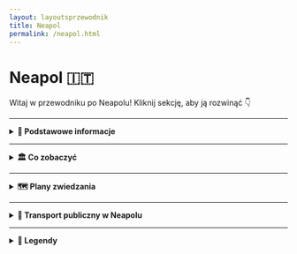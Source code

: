 ```yaml
---
layout: layoutsprzewodnik
title: Neapol
permalink: /neapol.html
---
```


# Neapol 🇮🇹

Witaj w przewodniku po Neapolu! Kliknij sekcję, aby ją rozwinąć 👇

---

<details>
  <summary><strong>📌 Podstawowe informacje</strong></summary>
  
  <h3>🌋 Neapol – miasto chaosu, pizzy i boskiej lewicy</h3>
  <p>
    Neapol to nie jest zwykłe miasto – to doświadczenie. Tutaj powietrze pachnie kawą, uliczni sprzedawcy krzyczą głośniej niż Twój budzik, a na każdym kroku grozi Ci zakochanie… w widoku, w jedzeniu, w tempie życia. To miasto, które żyje intensywnie, głośno i bez filtra – jak film w wersji reżyserskiej. A w tle? Król Wezuwiusz – dumny, groźny, trochę jak włoska mama.
  </p>
  <p>
    Neapol to nie tylko pizza (choć... głównie pizza). To tętniące serce południa Włoch, miasto kontrastów i niespodzianek. Od podziemnych tuneli po pałace, od malowniczych zatoczek po surowe dzielnice z duszą. Tu możesz zgubić się w labiryncie wąskich uliczek i odnaleźć siebie – lub przynajmniej najlepsze espresso w życiu.
  </p>



  <h3>⚽ Maradona – bóg z Argentyny i święty z Neapolu</h3>
  <p>
    Dla Neapolitańczyków Diego Armando Maradona to nie tylko piłkarz. To legenda, cudotwórca i patron uliczny w jednym. Gdy w 1984 roku trafił do SSC Napoli, zmienił historię klubu i całego miasta. Dzięki niemu Neapol po raz pierwszy zdobył mistrzostwo Włoch – i to dwukrotnie. W zamian dostał… bezgraniczną miłość. 
  </p>
  <p>
    Jego wizerunek zobaczysz wszędzie: na murach, w barach, na koszulkach i... w sanktuariach zrobionych ze zdjęć i świeczek. Chcesz poczuć klimat? Odwiedź słynny mural Maradony przy Via Emanuele de Deo – albo wybierz się na stadion, który dziś nosi jego imię: <strong>Stadio Diego Armando Maradona</strong>. W Neapolu nikt nie mówi „był genialny”. Tu się mówi: „On był naszym zbawicielem z numerem 10”.
  </p>



  <h3>✈️ Jak się dostać do Neapolu?</h3>
  <p>
    Dotrzeć do Neapolu to bułka z mozzarellą! Miasto jest dobrze skomunikowane, a opcji masz tyle, co rodzajów pizzy. Oto najpopularniejsze sposoby:
  </p>
  <ul>
    <li><strong>Samolotem:</strong> Na Neapol latają bezpośrednie loty z wielu miast Europy – także z Polski (Warszawa, Kraków, Katowice, Wrocław, Gdańsk). Lot trwa ok. 2,5 godziny, czyli mniej więcej tyle, co zrobienie porządnej lasagni.</li>
    <li><strong>Pociągiem z Rzymu:</strong> Superszybki pociąg <em>Frecciarossa</em> lub <em>Italo</em> pokonuje trasę z Rzymu do Neapolu w ok. 1 godzinę i 10 minut. Szybko, wygodnie, z widokiem – i z działającą klimatyzacją (zazwyczaj).</li>
  </ul>


  <h3>🛬 Lotnisko Neapol-Capodichino (NAP)</h3>
  <p>
    Neapol ma jedno główne lotnisko – <strong>Aeroporto Internazionale di Napoli-Capodichino (NAP)</strong>, położone zaledwie 7 km od centrum miasta. To jedno z najbardziej kompaktowych lotnisk we Włoszech – czyli: wylądujesz, wyjdziesz i po 20 minutach możesz już jeść pizzę na Piazza del Plebiscito.
  </p>
  <p>
    <strong>Dojazd z lotniska:</strong>
  </p>
  <ul>
    <li><strong>Alibus</strong> – oficjalny shuttle bus do centrum i na dworzec Napoli Centrale. Koszt ok. 5€, czas przejazdu: 20–30 minut.</li>
    <li><strong>Taksówka</strong> – oficjalna taryfa: ok. 18–23€ do centrum. Tylko upewnij się, że to oficjalna biała taksówka z logo.</li>
    <li><strong>Uber i Bolt</strong> – dostępne, ale ceny porównywalne do taksówek (czasem nawet wyższe w godzinach szczytu).</li>
  </ul>



  <h3>🚢 A może z morza?</h3>
  <p>
    Jeśli jesteś na Capri, Ischii czy Procidzie, możesz dopłynąć do Neapolu promem. Port Molo Beverello obsługuje mnóstwo połączeń dziennie – i gwarantuje najlepsze widoki na miasto (plus wiatr we włosach, jeśli siedzisz na pokładzie).
  </p>
</details>

---

<details>
  <summary><strong>🏛️ Co zobaczyć</strong></summary>
  
   <details> 
<summary><strong>🏰 Castel dell’Ovo – zamek z jajem</strong></summary>
 <p><strong>Współrzędne:</strong> <em>40.8309° N, 14.2471° E</em></p>
  <p>
    Na pierwszy rzut oka to zwykła forteca na skałce w zatoce. Ale nie daj się zwieść – <strong>Castel dell’Ovo</strong> ma więcej legend niż niejeden włoski wujek przy winie. Nazwa oznacza dosłownie „Zamek Jajeczny”, a wszystko zaczęło się od poety Wergiliusza, który – oprócz pisania klasyków – miał też hobby: magię. Podobno ukrył on w fundamentach zamku magiczne jajko, które chroniło budowlę (i cały Neapol) przed zagładą. Co się stanie, jeśli jajko pęknie? Wolimy nie sprawdzać. Ale może dlatego turyści chodzą tam na palcach.
  </p>

  <p>
    Sam zamek jest najstarszą warownią w Neapolu – jego początki sięgają czasów rzymskich. W średniowieczu służył jako forteca, rezydencja królewska, a nawet więzienie. Dziś to miejsce idealne na <strong>romantyczny spacer</strong>, lekcję historii lub sesję zdjęciową z Wezuwiuszem w tle. W środku znajdziesz tarasy widokowe, krużganki i wystawy sztuki, ale największą atrakcją jest <strong>widok z murów</strong> – panorama zatoki, wzgórz Posillipo i wybrzeża Amalfi sprawia, że nawet sceptyk wyciągnie aparat.
  </p>
<ul>
  <li><strong>Bilety:</strong> Wejście darmowe! Twój portfel właśnie ci podziękował.</li>
</ul>
</details>

<details>
  <summary><strong>🏛️ Narodowe Muzeum Archeologiczne – tam, gdzie Rzym i Pompeje się spotykają</strong></summary>
  <p><strong>Współrzędne:</strong> <em>40.8522° N, 14.2505° E</em></p>
  <p>
    Jeśli jesteś typem, który lubi starożytność bardziej niż współczesne seriale, to trafiłeś do raju. A jeśli nie – to też. Bo <strong>Narodowe Muzeum Archeologiczne w Neapolu</strong> to nie kolekcja zakurzonych waz i smutnych kamieni. To istny skarbiec epickich historii, zakazanych rzeźb i... mozaik, które mają więcej detali niż tapeta w modnym bistro.
  </p>

  <p>
    To tutaj spotykają się Pompeje, Herkulanum i antyczny Rzym – wszystko w jednym miejscu, pod dachem tak masywnym, że mógłby sam być eksponatem. Mówi się, że to jedno z najważniejszych muzeów archeologicznych świata. My mówimy: to jedno z najfajniejszych miejsc, gdzie można patrzeć na coś naprawdę starego, a mimo to się nie nudzić.
  </p>

  <p>
    W środku znajdziesz <strong>mozaiki z Pompejów</strong>, które pokazują sceny z życia codziennego… a także życia bardzo niecodziennego. Jest też słynny <strong>gabinet erotyczny</strong>, gdzie zobaczysz antyczne sceny miłosne tak śmiałe, że Instagram mógłby je ocenzurować. A wszystko to stworzone ponad 2000 lat temu. Antyczni Rzymianie wiedzieli, jak się bawić.
  </p>

  <p>
    Obok mozaik i rzeźb jest też ogromna kolekcja posągów, marmurowych głów i innych śladów po cywilizacji, która w wolnym czasie wymyślała akwedukty i igrzyska. Tylko w tym muzeum możesz jednego dnia spojrzeć w oczy Cezarowi, przybić (mentalną) piątkę Apollinowi i zastanowić się, czy rzeźba Fauna tańczy, czy ćwiczy pilates.
  </p>

  <p>
    To miejsce łączy wszystko, co najlepsze w Neapolu: chaos, piękno, historię i nutkę pikanterii. Idealne dla tych, którzy chcą zanurzyć się w przeszłości bez ryzyka utknięcia w czasie – bo jak się zmęczysz, to zawsze możesz uciec do pobliskiego baru na espresso. Takie muzeum to skarb. I nie trzeba kopać, by go znaleźć.
  </p>
<ul>
 
  <li><strong>Bilety:</strong> 15€ normalny.</li>

</ul>
</details>

<details>
<summary><strong>🌋 Wezuwiusz – zrób sobie zdjęcie z wulkanem</strong></summary>
  <p><strong>Współrzędne:</strong> <em>40.8214° N, 14.4265° E</em></p>

  <p>
    Wezuwiusz. Jedyny wulkan w kontynentalnej Europie, który nie tylko lubi dramaty, ale też pisał własną historię krwią i popiołem. Tak, to ten sam, który w 79 roku n.e. zrobił z Pompejów i Herkulanum najbardziej znane ruiny świata. Dziś śpi. Ale jak to z Wezuwiuszem – nigdy nie wiadomo, czy to tylko drzemka, czy przerwa między odcinkami.
  </p>

  <p>
    Spacer na szczyt Wezuwiusza to jak wejście na dach piekła – ale z przepięknym widokiem. Droga nie jest trudna, ale jak to bywa z wulkanami – trochę piachu, trochę kamieni i dużo zadyszki. Po drodze może się zdarzyć: mgła, wiatr, widoki jak z innej planety i pytanie „kto mnie tu w ogóle wyciągnął?”. Ale warto!
  </p>

  <p>
    Na górze czeka krater. Ogromny, surowy, trochę jak uśpiony potwór. Z jednej strony widać jego cichy gniew, z drugiej – Zatokę Neapolitańską aż po Capri. Widok? Epicki. I tak, absolutnie instagramowalny. Tylko trzymaj czapkę – bo wiatr potrafi być bardziej dramatyczny niż sam Wezuwiusz.
  </p>

  <p>
    Legenda głosi, że kto spojrzy w krater, ten... wróci tu ponownie. Ale może to tylko marketing Parku Narodowego. Tak czy inaczej – jeśli chcesz połączyć górską przygodę z dreszczykiem historii i widokami jak z filmu fantasy, to Wezuwiusz to twój człowiek. A właściwie – twoja góra.
  </p>
<ul>
  <li><strong>Jak dojechać:</strong> Pociąg Circumvesuviana do Ercolano Scavi, potem bus Navetta Vesuvio lub pieszo (dla odważnych i spoconych).</li>
  <li><strong>Bilety:</strong> 10€ + opcjonalny transport ~10€ – najlepiej rezerwować online.</li>
  
</ul>
</details>

<details>
<summary><strong>🏛️ Pompeje – zatrzymane w czasie</strong></summary>
 <p><strong>Współrzędne:</strong> <em>40.7498° N, 14.4861° E</em></p>


  <p>
    Witaj w Pompejach – miejscu, gdzie czas się zatrzymał, a popiół zrobił z miasta archeologiczne Hollywood. W 79 roku n.e. Wezuwiusz miał gorszy dzień i postanowił dać upust emocjom. Efekt? Miasto pokryte warstwą lawy, popiołu i historii na tysiąclecia. Dziś to nie muzeum – to żywa scena życia sprzed dwóch tysięcy lat. Bez efektów specjalnych.
  </p>

  <p>
    Spacerując po Pompejach, masz wrażenie, że zaraz zza rogu wyjdzie handlarz oliwą albo rzymska matrona z listą zakupów. Ulice z oryginalnym brukiem, termy, amfiteatr, graffiti na murach (tak, starożytni też lubili bazgrać) – wszystko autentyczne, wszystko zamrożone w czasie. Nawet piekarnie mają piece, w których jeszcze czuć... historię. Albo przypaloną focaccię.
  </p>

  <p>
    Największe wrażenie robią odlewy ciał mieszkańców – ludzie zaskoczeni tragedią w pół ruchu. To poruszające i niesamowite świadectwo tego, jak kruche jest życie i jak trwałe bywa popiołowe selfie z I wieku.
  </p>

  <p>
    Całość zajmuje naprawdę duży teren – ponad 60 hektarów ruin. Więc przygotuj się na długi spacer, solidne buty i sporą dawkę zdziwienia. Bo Pompeje to nie tylko starożytność – to emocje, dramat, codzienność sprzed wieków i dowód, że nawet w czasach bez Wi-Fi ludzie wiedzieli, jak żyć (i plotkować).
  </p>

  <p>
    Jeśli kochasz historię, architekturę, zagadki i nutkę starożytnej sensacji – Pompeje są obowiązkowym przystankiem. Tylko pamiętaj: nie próbuj „przytulić” niczego z ruin. Rzymianie byli surowi, ale współczesna policja archeologiczna bywa jeszcze bardziej bezlitosna.
  </p>

<ul>
  <li><strong>Jak dojechać:</strong> Circumvesuviana z Neapolu – stacja Pompei Scavi.</li>
  <li><strong>Bilety:</strong> 18€ normalny, są też karnety np. z Herkulanum.</li>
 
</ul>
</details>

<details>
<summary><strong>⛪ Katedra św. Januarego – święty z supermocą</strong></summary>
   <p><strong>Współrzędne:</strong> <em>40.8529° N, 14.2595° E</em></p>
 <p>
    Jeśli Neapol ma serce, to bije ono właśnie tutaj – w Katedrze św. Januarego. Ten gotycko-barokowy cud architektury jest nie tylko największym kościołem w mieście, ale i najważniejszym duchowym centrum Neapolitańczyków. A to wszystko za sprawą jednego gościa… który zmarł w III wieku. Tak, mowa o św. Januariuszu, lokalnym celebrycie od cudów z krwią.
  </p>

  <p>
    Wewnątrz katedry czeka Cię prawdziwy pokaz przepychu: złote sklepienia, marmurowe kolumny, freski, kaplice i ołtarze, których jest więcej niż Twoich zakładek w przeglądarce. Ale najważniejsza jest **Kaplica Skarbca św. Januarego**, gdzie przechowywane są jego relikwie – w tym najsłynniejsza ampułka z zakrzepłą krwią. Trzy razy do roku odbywa się tu ceremonia „cudu krwi” – jeśli się rozpuści, to znak, że Neapol będzie miał dobry rok. Jeśli nie… cóż, lepiej nie pytać.
  </p>

  <p>
    Co ciekawe, mieszkańcy traktują św. Januarego trochę jak osobistego ochroniarza miasta. Powód? Podobno to właśnie on powstrzymał wybuch Wezuwiusza i uratował miasto od różnych katastrof. Nieźle jak na gościa, który spoczywa tu już od 1700 lat.
  </p>
<ul>

  <li><strong>Bilety:</strong> Za darmo, ale datki mile widziane (nawet eurocent działa jak święty).</li>
 
</ul>
</details>

<details>
<summary><strong>🕳️ Galleria Borbonica – podziemna ucieczka</strong></summary>
    <p><strong>Współrzędne:</strong> <em>40.8373° N, 14.2486° E</em></p>
 <p>
    Neapol ma swoje sekrety – dosłownie pod nogami. A jednym z najbardziej fascynujących jest <strong>Galleria Borbonica</strong>, czyli sieć podziemnych tuneli, korytarzy i zakamarków, które kryją więcej historii niż niejedna książka do liceum. Jeśli myślałeś, że Neapol kończy się na pizzy i Wezuwiuszu – czas zejść poziom (albo dwa) niżej.
  </p>

  <p>
    Galeria została wykuta w połowie XIX wieku na rozkaz króla Ferdynanda II Burbona. Plan był prosty: mieć tajne przejście z pałacu królewskiego, żeby w razie „awarii politycznej” czmychnąć z godnością (czyli szybko i bez świadków). Pomysł królewski, wykonanie – inżynieryjne cudo!
  </p>

  <p>
    Później tunel służył jako schronienie podczas II wojny światowej, magazyn, parking, a teraz... muzeum, które pokazuje, jak wiele warstw ma Neapol – i nie mówimy tu tylko o lasagne. Zobaczysz tu m.in. wojenne graffiti, stare samochody porzucone w latach 60. i przedmioty, które opowiadają historie ludzi, którzy tu przetrwali bombardowania.
  </p>

  <p>
    Zwiedzanie Galerii to nie zwykły spacer – to przygoda z latarką, kaskiem i ciarkami na plecach. Możesz wybrać wersję klasyczną albo bardziej ekstremalną, z przejściem przez wąskie kanały i wodne przejścia. Tylko dla odważnych (i nie dla klaustrofobów)!
  </p>
<ul>
  
  <li><strong>Bilety:</strong> 10–15€, zależnie od trasy. Warto zarezerwować z wyprzedzeniem.</li>

</ul>
</details>

<details>
<summary><strong>🧱 Castel Nuovo (Maschio Angioino) – zamek, który widział wszystko</strong></summary>
    <p><strong>Współrzędne:</strong> <em>40.8381° N, 14.2542° E</em></p>
  <p>
    Pierwsze rozczarowanie: <strong>Castel Nuovo</strong>, czyli „Nowy Zamek”, wcale nie jest taki nowy. Został zbudowany w... XIII wieku. Ale hej, w Neapolu czas płynie inaczej – więc może mają rację. Dla nas to średniowiecze, dla nich: "świeżynka".
  </p>

  <p>
    Zamek jest monumentalny, surowy i jakby mówił: „Nie zadzieraj ze mną, jestem z kamienia i historii.” Zbudowany przez Karola I Andegaweńskiego, służył jako pałac królewski, forteca i scena dla różnych intryg, buntów i – oczywiście – duchów. Bo co to za zamek bez duchów?
  </p>

  <p>
    Wejście zdobi <strong>łuk triumfalny</strong> z XV wieku, który wygląda jakby był wklejony między dwie wieże przez architekta z fantazją. W środku czekają Cię sale z freskami, kaplica Palatynów i muzeum, w którym możesz podziwiać sztukę – lub po prostu schronić się przed upałem.
  </p>

  <p>
    Castel Nuovo to nie tylko zabytek – to również punkt orientacyjny. Stoi dumnie przy porcie, więc jeśli zgubisz się w Neapolu (co jest całkiem możliwe), znajdź zamek – i znajdziesz drogę.
  </p>
<ul>
  
  <li><strong>Bilety:</strong> 6€, niedziele często za darmo (jeśli trafisz, jesteś szczęściarzem).</li>

</ul>
</details>

<details>
<summary><strong>🛥️ Lungomare Caracciolo – bulwar do bujania się</strong></summary>
    <p><strong>Współrzędne:</strong> <em>40.8296° N, 14.2396° E</em></p>
<p>
Lungomare to neapolitańska wersja promenady – z widokiem na morze, Wezuwiusza, Castel dell’Ovo i lody co 20 metrów. Spacerując tutaj, poczujesz się jak w reklamie perfum: elegancki, romantyczny, z wiatrem we włosach. Najlepsze miejsce na zachód słońca albo leniwe włoskie "dolce far niente".
</p>
<ul>
  <li><strong>Jak dojechać:</strong> Spacer z centrum lub autobus z Piazza Municipio – linie 140 i C24.</li>
</ul>
</details>

<details>
<summary><strong>🛒 Spaccanapoli – serce i brzuch Neapolu</strong></summary>
   <p><strong>Współrzędne:</strong> <em>40.8493° N, 14.2585° E</em></p>
<p>
Jedna z najbardziej charakterystycznych ulic Neapolu – wąska, tłoczna, głośna i cudownie żywa. Spaccanapoli dosłownie "rozłupuje" miasto na pół. Tu życie toczy się na ulicy: piekarnie pachnące sfogliatellą, starsze panie narzekające na pogodę, a skuterzyści przeciskający się z prędkością światła. Idealne miejsce na pizzę z pieca i obserwację ludzi.
</p>

</details>

<details>
    <summary><strong>🕵️ Sekretne miejsca Neapolu</strong></summary>
  

   <h3>⚽ Mural Maradony w Quartieri Spagnoli – Sanktuarium futbolu</h3>
<p><em>Współrzędne: 40.8437° N, 14.2478° E</em></p>

    <p>To nie jest zwykły mural – to ołtarz. W dzielnicy Quartieri Spagnoli, na jednej ze ścian przy Via Emanuele De Deo, znajduje się ogromny portret Diego Maradony, który dla wielu mieszkańców Neapolu jest świętym... dosłownie. Pod muralem palą się znicze, wiszą proporczyki, koszulki, zdjęcia i modlitwy.</p>
    
<p>Miejsce działa na emocje: nawet jeśli nie jesteś fanem piłki, poczujesz energię i szacunek, jakim darzony jest tu boski Diego. To miejsce kultu, wspomnień i dumy – zwłaszcza że Maradona pomógł Napoli zdobyć mistrzostwo Włoch w czasach, gdy było to równie możliwe, co śnieg w sierpniu.</p>

<h3>🧱 Kaplica Maradony – Piłkarskie sanktuarium (Quartieri Spagnoli)</h3>  
<p><em>Współrzędne: 40.8441° N, 14.2481° E</em></p>  
<p>W ciasnej uliczce Quartieri Spagnoli znajdziesz nie tylko słynny mural, ale i coś jeszcze bardziej osobistego – **miniaturową kapliczkę z relikwiami**: włos z głowy Maradony, zdjęcia z lat świetności, oprawione gazety, a nawet... błogosławieństwo od kibiców. To miejsce łączy sacrum z profanum. Świece, flagi, modlitwy i graffiti. Niektóre dzieciaki wierzą, że Maradona to ich patron.</p>  

  <h3>🔮 Sansevero – Kaplica tajemnic</h3>
  <p><em>Współrzędne: 40.8465° N, 14.2543° E</em></p>
  <p>Mała, niepozorna kaplica w samym sercu Neapolu, a w środku… arcydzieło! Rzeźba „Veiled Christ” wygląda tak realistycznie, że wielu podejrzewa, iż autor znał magię. A to dopiero początek – w podziemiach znajdziesz "anatomiczne maszyny", czyli ludzkie szkielety z... systemem krwionośnym. Tak, Neapol potrafi zaskoczyć.</p>

  <h3>🌆 Belvedere di San Martino – widok tylko dla wytrwałych</h3>
  <p><em>Współrzędne: 40.8474° N, 14.2417° E</em></p>
  <p>Wejdź (albo podjedź kolejką) na wzgórze Vomero, a dostaniesz nagrodę w postaci jednego z najpiękniejszych widoków na miasto, Wezuwiusza i Zatokę Neapolitańską. Mało ludzi, dużo zachwytów. Idealne miejsce na zdjęcie, które zbierze więcej lajków niż Twoje selfie z pizzą.</p>

  <h3>👻 Cimitero delle Fontanelle – grobowiec dusz</h3>
  <p><em>Współrzędne: 40.8642° N, 14.2476° E</em></p>
  <p>Kiedy cmentarz wygląda jak jaskinia i pełen jest czaszek, wiesz, że jesteś w Neapolu. Miejsce to pełniło funkcję cmentarza dla ubogich, dziś owiane jest legendami. Niektóre czaszki mają własnych „opiekunów” – mieszkańcy zostawiają im kwiaty i prośby o... pomoc z zaświatów.</p>

  <h3>⛰️ Park Virgiliano – park, którego nie znają turyści</h3>
  <p><em>Współrzędne: 40.8176° N, 14.1995° E</em></p>
  <p>To nie tylko park. To balkon Neapolu. Znajduje się daleko od centrum, na wzgórzu Posillipo, i oferuje widoki na Capri, Ischię i całą Zatokę. Cisza, zieleń i śpiew ptaków – i zero selfie-sticków w zasięgu wzroku.</p>

<h3>🪞 Vicolo delle Streghe – Ulica Czarownic</h3>
  <p><em>Współrzędne: 40.8455° N, 14.2468° E</em></p>
    <p>
    Tak, dobrze czytasz. To malutka, wąska uliczka na Quartieri Spagnoli, której nazwa – Ulica Czarownic – działa na wyobraźnię. Nie znajdziesz tu muzeum ani pamiątek, ale poczujesz klimat prawdziwego Neapolu: wąskie schody, pranie nad głową i tajemniczy szept w powietrzu.
  </p>

</details>

</details>

---

<details>
  <summary><strong>🗺️ Plany zwiedzania</strong></summary>

  <details>
    <summary><strong>📅 1-dniowy plan</strong></summary>
    <p>
      - Koloseum<br>
      - Forum Romanum<br>
      - Fontanna di Trevi<br>
      - Spacer po Piazza Navona<br>
      - Lody w Gelateria Giolitti
    </p>
  </details>

  <details>
    <summary><strong>📅 2-dniowy plan</strong></summary>
    <p>
      Dzień 1: jak wyżej<br>
      Dzień 2: Watykan, Muzea Watykańskie, Bazylika św. Piotra, Panteon, plac Hiszpański
    </p>
  </details>

  <details>
    <summary><strong>📅 3-dniowy plan</strong></summary>
    <p>
      Dzień 1 i 2: jak wyżej<br>
      Dzień 3: Trastevere, wzgórze Gianicolo, Zamek Świętego Anioła, chill nad Tybrem
    </p>
  </details>

</details>


---

<details>
  
  <summary><strong>🚌 Transport publiczny w Neapolu</strong></summary>
  <p>
    Witaj w Neapolu – mieście, gdzie transport publiczny to sport ekstremalny, społeczny eksperyment i darmowy rollercoaster w jednym. Jeśli myślałeś, że korki w Warszawie są uciążliwe – witaj w raju spóźnień, niespodziewanych przystanków i metra, które czasem jedzie, a czasem nie. Ale hej – wszystko w swoim stylu!
  </p>

  <h3>🚇 Metro – dwie linie i mnóstwo sztuki</h3>
  <p>
    Neapol ma dwie główne linie metra – linię 1 (żółtą) i linię 2 (niebieską). Ta pierwsza jest bardziej nowoczesna i znana z niesamowitych stacji, które przypominają galerie sztuki współczesnej. Zresztą nie bez powodu – stacje takie jak <strong>Toledo</strong> czy <strong>Università</strong> były nagradzane za design!
  </p>
  <p>
    Metro jeździ zazwyczaj od około 6:00 do 23:00, a pociągi kursują co kilka-kilkanaście minut. Brzmi pięknie? Pamiętaj, to Neapol – zegarek to sugestia, nie zobowiązanie.
  </p>

  <h3>🚌 Autobusy i trolejbusy – nawigacja z dreszczykiem</h3>
  <p>
    Autobusy w Neapolu jeżdżą wszędzie – a czasem nigdzie. Mapa tras jest imponująca, ale czasem autobus po prostu... nie przyjeżdża. Ale jak już się pojawi – wsiadasz z tłumem lokalnych mieszkańców i jesteś częścią wielkiej, żywej sceny miejskiej.
  </p>
  <p>
    Kierowcy często są artystami na zakrętach, a dźwięki klaksonów tworzą neapolitańską symfonię. Wejście tylko przednimi drzwiami (jeśli nie są zablokowane), kasowanie biletu obowiązkowe (jeśli działa kasownik).
  </p>

  <h3>🚋 Tramwaje – styl retro i spokój</h3>
  <p>
    Neapolskie tramwaje mają niepowtarzalny klimat – trochę jak wehikuły czasu. Kursują głównie na obrzeżach, ale oferują piękne widoki na zatokę i codzienne życie miasta. Są nieco wolniejsze, ale za to fotogeniczne.
  </p>

  <h3>🎫 Bilety – kup, zanim wsiądziesz!</h3>
  <p>
    Bilet normalny kosztuje ok. <strong>1,30–1,60€</strong> i jest ważny przez <strong>90 minut</strong> na wszystkie środki transportu miejskiego (metro, autobus, tramwaj). Bilety kupisz:
  </p>
  <ul>
    <li>w kioskach oznaczonych „Tabacchi” (szukaj znaku „T”)</li>
    <li>w automatach na stacjach metra</li>
    <li>w niektórych aplikacjach mobilnych (np. Unico Campania)</li>
  </ul>
  <p>
    <strong>Uwaga:</strong> W pojeździe nie da się kupić biletu – i nie da się też przeprosić kontrolera, który pojawia się z zaskoczenia. Mandat? 40–100€. Za tę cenę lepiej zjeść pizzę dla całej rodziny.
  </p>

  <h3>📱 Bilety elektroniczne – nowocześnie w chaotycznym stylu</h3>
  <p>
    Jeśli jesteś fanem technologii, możesz pobrać aplikację <strong>Unico Campania</strong> i kupić bilet w wersji cyfrowej. Bez stresu, bez szukania kiosku – tylko pamiętaj, żeby aktywować bilet przed wejściem!
  </p>

  <h3>🧭 Co warto wiedzieć?</h3>
  <ul>
    <li><strong>Rozkłady jazdy</strong> traktuj jako… sugestie.</li>
    <li><strong>Spóźnienia</strong> są standardem, nie wyjątkiem.</li>
    <li><strong>Przygoda</strong> gwarantowana – z widokiem na Wezuwiusza w tle!</li>
  </ul>

  <p>
    Transport publiczny w Neapolu to nie tylko sposób przemieszczania się – to integralna część lokalnego klimatu. Trochę chaosu, trochę uroku i dużo historii na czterech kółkach.
  </p>
</details>

---

<details>
  <summary><strong>🤔 Legendy</strong></summary>
  <ul>
    <li>Rzym ma własne metro od 1955 roku, ale kopanie tuneli jest trudne przez ruiny pod ziemią</li>
    <li>W Rzymie działa jeden z najstarszych uniwersytetów w Europie – La Sapienza</li>
  </ul>
</details>

